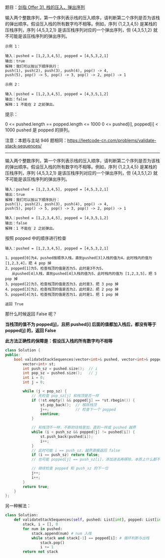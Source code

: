 题目：[剑指 Offer 31. 栈的压入、弹出序列](https://leetcode.cn/problems/zhan-de-ya-ru-dan-chu-xu-lie-lcof/)

输入两个整数序列，第一个序列表示栈的压入顺序，请判断第二个序列是否为该栈的弹出顺序。假设压入栈的所有数字均不相等。例如，序列 {1,2,3,4,5} 是某栈的压栈序列，序列 {4,5,3,2,1} 是该压栈序列对应的一个弹出序列，但 {4,3,5,1,2} 就不可能是该压栈序列的弹出序列。

```
示例 1：

输入：pushed = [1,2,3,4,5], popped = [4,5,3,2,1]
输出：true
解释：我们可以按以下顺序执行：
push(1), push(2), push(3), push(4), pop() -> 4,
push(5), pop() -> 5, pop() -> 3, pop() -> 2, pop() -> 1

示例 2：

输入：pushed = [1,2,3,4,5], popped = [4,3,5,1,2]
输出：false
解释：1 不能在 2 之前弹出。
```

提示：

0 <= pushed.length == popped.length <= 1000
0 <= pushed[i], popped[i] < 1000
pushed 是 popped 的排列。

注意：本题与主站 946 题相同：https://leetcode-cn.com/problems/validate-stack-sequences/

---

输入两个整数序列，第一个序列表示栈的压入顺序，请判断第二个序列是否为该栈的弹出顺序。假设压入栈的所有数字均不相等。例如，序列 {1,2,3,4,5} 是某栈的压栈序列，序列 {4,5,3,2,1} 是该压栈序列对应的一个弹出序列，但 {4,3,5,1,2} 就不可能是该压栈序列的弹出序列。

```
输入：pushed = [1,2,3,4,5], popped = [4,5,3,2,1]
输出：true
解释：我们可以按以下顺序执行：
push(1), push(2), push(3), push(4), pop() -> 4,
push(5), pop() -> 5, pop() -> 3, pop() -> 2, pop() -> 1

输入：pushed = [1,2,3,4,5], popped = [4,3,5,1,2]
输出：false
解释：1 不能在 2 之前弹出。
```

按照 popped 中的顺序进行检查

```
输入：pushed = [1,2,3,4,5], popped = [4,5,3,2,1]

1、popped[0]为4，pushed按顺序入栈，直到pushed[3]入栈的值为4，此时栈内的值为 [1,2,3,4]，把 4 pop 掉
2、popped[1]为5，检查栈顶的值是否为5，此时是3不为5，
   从pushed[4]入栈，直到pushed[4]入栈的值为5，此时栈内的值为 [1,2,3,5]，把 5 pop 掉
3、popped[2]为3，检查栈顶的值是否为3，此时是3，把 3 pop 掉
4、popped[3]为2，检查栈顶的值是否为2，此时是2，把 2 pop 掉
5、popped[4]为1，检查栈顶的值是否为1，此时是1，把 1 pop 掉

返回 True
```

那什么时候返回 False 呢？

**当栈顶的值不为 popped[j]，且把 pushed[i] 后面的值都加入栈后，都没有等于 popped[j] 的，返回 False**

**此方法正确性的保障是：假设压入栈的所有数字均不相等**

```cpp
class Solution {
public:
    bool validateStackSequences(vector<int>& pushed, vector<int>& popped) {
        vector<int> st;
        int push_sz = pushed.size();  // i
        int pop_sz = pushed.size();   // j
        int i = 0;
        int j = 0;

        while (j < pop_sz) {
            // 先检查 pop_sz[j] 和栈顶是否一样
            if (!st.empty() && popped[j] == *st.rbegin()) {
                st.pop_back();  // 移除栈顶
                j++;            // 检查下一个 popped
                continue;
            }

            // 和栈顶不一样，不断的往栈里加，直到一样或 pushed 越界
            while (i < push_sz && popped[j] != pushed[i]) {
                st.push_back(pushed[i]);
                i++;
            }
            // 此时可能 i == push_sz，越界直接返回 false
            if (i == push_sz) return false;
            // 也可能 popped[j] == push_sz[i]，添加进去再移除，本质上什么都不用做

            // 继续检查 popped 和 push_sz 的下一位
            j++;
            i++;
        }
        return true;
    }
};
```

另一种解法：

```python
class Solution:
    def validateStackSequences(self, pushed: List[int], popped: List[int]) -> bool:
        stack, i = [], 0
        for num in pushed:
            stack.append(num) # num 入栈
            while stack and stack[-1] == popped[i]: # 循环判断与出栈
                stack.pop()
                i += 1
        return not stack
```

